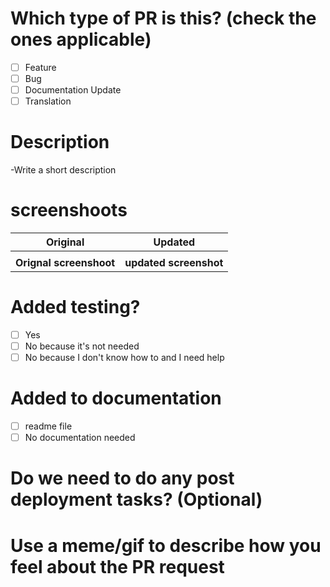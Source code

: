 # Which type of PR is this? (check the ones applicable)
- [ ] Feature
- [ ] Bug 
- [ ] Documentation Update
- [ ] Translation

# Description
-Write a short description

# screenshoots
Original                    | Updated
|---------------------------|----------------------------|
|                             |                            |
|  **Orignal screenshoot**      |   **updated screenshot**   |


# Added testing?
- [ ] Yes
- [ ] No because it's not needed
- [ ] No because I  don't know how to and I need help

# Added to documentation
- [ ] readme file
- [ ] No documentation needed

# Do we need to do any post deployment tasks? (Optional)

# Use a meme/gif to describe how you feel about the PR request
